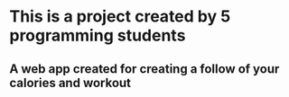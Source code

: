 # This is a project created by 5 programming students
## A web app created for creating a follow of your calories and workout
